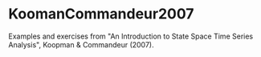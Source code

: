 KoomanCommandeur2007
====================

Examples and exercises from "An Introduction to State Space Time Series Analysis", Koopman &amp; Commandeur (2007).
